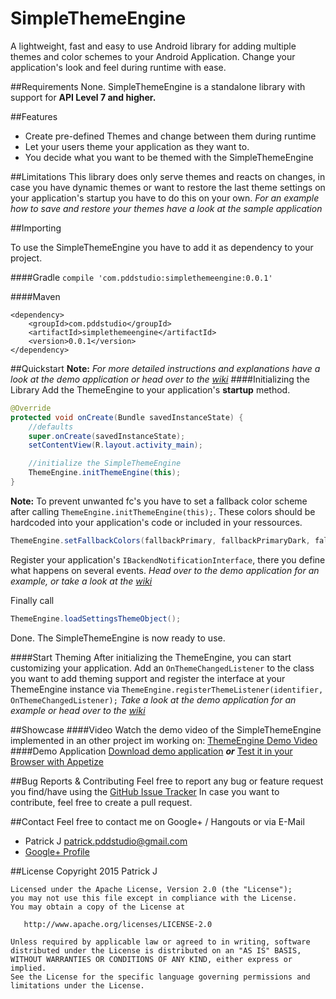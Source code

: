 # SimpleThemeEngine
A lightweight, fast and easy to use Android library for adding multiple themes and color schemes to your Android Application.
Change your application's look and feel during runtime with ease.

##Requirements
None. SimpleThemeEngine is a standalone library with support for **API Level 7 and higher.**

##Features
* Create pre-defined Themes and change between them during runtime
* Let your users theme your application as they want to.
* You decide what you want to be themed with the SimpleThemeEngine

##Limitations
This library does only serve themes and reacts on changes, in case you have dynamic themes or want to restore the last theme settings on your application's startup you have to do this on your own.
*For an example how to save and restore your themes have a look at the sample application*

##Importing

To use the SimpleThemeEngine you have to add it as dependency to your project.

####Gradle
`compile 'com.pddstudio:simplethemeengine:0.0.1'`

####Maven
```
<dependency>
    <groupId>com.pddstudio</groupId>
    <artifactId>simplethemeengine</artifactId>
    <version>0.0.1</version>
</dependency>
```
##Quickstart
**Note:** *For more detailed instructions and explanations have a look at the demo application or head over to the [wiki](https://github.com/PDDStudio/SimpleThemeEngine/wiki)*
####Initializing the Library
Add the ThemeEngine to your application's **startup** method.
```java
@Override
protected void onCreate(Bundle savedInstanceState) {
	//defaults
	super.onCreate(savedInstanceState);
	setContentView(R.layout.activity_main);

	//initialize the SimpleThemeEngine
	ThemeEngine.initThemeEngine(this);
}
```

**Note:**
To prevent unwanted fc's you have to set a fallback color scheme after calling ```ThemeEngine.initThemeEngine(this);```. These colors should be hardcoded into your application's code or included in your ressources.
```java
ThemeEngine.setFallbackColors(fallbackPrimary, fallbackPrimaryDark, fallbackAccent, ApplicationTheme.THEME_LIGHT, ThemeFontColor.LIGHT_FONT_COLOR);
```
Register your application's ```IBackendNotificationInterface```, there you define what happens on several events.
*Head over to the demo application for an example, or take a look at the [wiki](https://github.com/PDDStudio/SimpleThemeEngine/wiki)*

Finally call
```java
ThemeEngine.loadSettingsThemeObject();
```

Done. The SimpleThemeEngine is now ready to use.

####Start Theming
After initializing the ThemeEngine, you can start customizing your application. Add an ```OnThemeChangedListener``` to the class you want to add theming support and register the interface at your ThemeEngine instance via ```ThemeEngine.registerThemeListener(identifier, OnThemeChangedListener);```
*Take a look at the demo application for an example or head over to the [wiki](https://github.com/PDDStudio/SimpleThemeEngine/wiki)*

##Showcase
####Video
Watch the demo video of the  SimpleThemeEngine implemented in an other project im working on:
[ThemeEngine Demo Video](https://www.youtube.com/watch?v=sU8DkjY57Jc) 
####Demo Application
[Download demo application](https://drive.google.com/open?id=0B1kHxIzwCehpVWxWbUVwX1lHdmM)
***or***
[Test it in your Browser with Appetize](https://appetize.io/app/9amf8jnqq3k3xhke2y56c15b1g)

##Bug Reports & Contributing
Feel free to report any bug or feature request you find/have using the [GitHub Issue Tracker](https://github.com/PDDStudio/SimpleThemeEngine/issues)
In case you want to contribute, feel free to create a pull request.

##Contact
Feel free to contact me on Google+ / Hangouts or via E-Mail
- Patrick J <patrick.pddstudio@gmail.com> 
- [Google+ Profile](https://plus.google.com/+PatrickJung42)

##License
    Copyright 2015 Patrick J

    Licensed under the Apache License, Version 2.0 (the "License");
    you may not use this file except in compliance with the License.
    You may obtain a copy of the License at

       http://www.apache.org/licenses/LICENSE-2.0

    Unless required by applicable law or agreed to in writing, software
    distributed under the License is distributed on an "AS IS" BASIS,
    WITHOUT WARRANTIES OR CONDITIONS OF ANY KIND, either express or implied.
    See the License for the specific language governing permissions and
    limitations under the License.